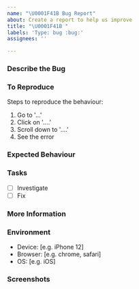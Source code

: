```yaml
---
name: "\U0001F41B Bug Report"
about: Create a report to help us improve
title: "\U0001F41B "
labels: 'Type: bug :bug:'
assignees: ''

---
```


<!-- These comments automatically delete -->
<!-- **Tip:** Delete parts that are not relevant -->
<!-- Next to Cc:, @ mention users who should be in the loop (this is only required if you specifically want someone to see this immediately -->
<!-- otherwise developers will have visibility during the sprint planning meeting -->

### Describe the Bug
<!-- A clear and concise description of what the bug is. -->

### To Reproduce
Steps to reproduce the behaviour:
1. Go to '...'
2. Click on '....'
3. Scroll down to '....'
4. See the error

### Expected Behaviour
<!-- A clear and concise description of what you expected to happen. -->

### Tasks
- [ ] Investigate
- [ ] Fix

### More Information
<!-- Add any other context about the problem here. -->

### Environment
 - Device: [e.g. iPhone 12]
 - Browser: [e.g. chrome, safari]
 - OS: [e.g. iOS]

### Screenshots
<!-- If applicable, add screenshots to help explain your problem. -->

